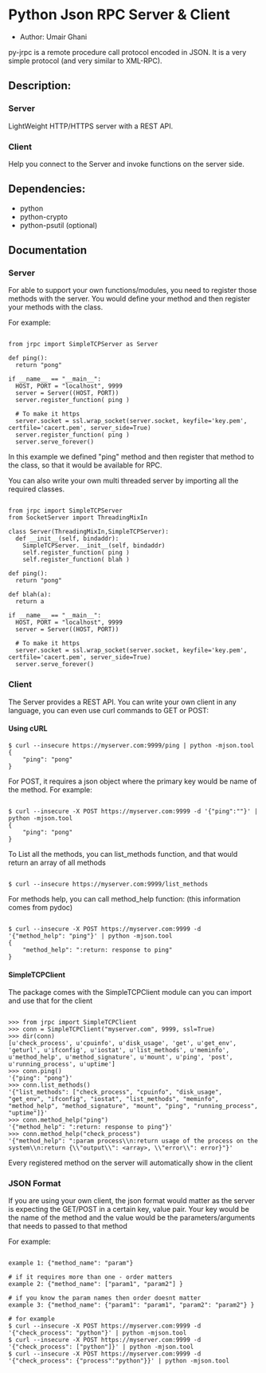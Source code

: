 # Python Json RPC Server & Client
* Author: Umair Ghani

py-jrpc is a remote procedure call protocol encoded in JSON. It is a very simple protocol (and very similar to XML-RPC).

## Description:
### Server
LightWeight HTTP/HTTPS server with a REST API.

### Client
Help you connect to the Server and invoke functions on the server side.

## Dependencies:
* python
* python-crypto
* python-psutil (optional)

## Documentation
### Server
For able to support your own functions/modules, you need to register those methods with the server.
You would define your method and then register your methods with the class.

For example:

```

from jrpc import SimpleTCPServer as Server

def ping():
  return "pong"

if __name__ == "__main__":
  HOST, PORT = "localhost", 9999
  server = Server((HOST, PORT))
  server.register_function( ping )

  # To make it https
  server.socket = ssl.wrap_socket(server.socket, keyfile='key.pem', certfile='cacert.pem', server_side=True)
  server.register_function( ping )
  server.serve_forever()

```

In this example we defined "ping" method and then register that method to the class, so that it would be available for RPC.

You can also write your own multi threaded server by importing all the required classes.

```

from jrpc import SimpleTCPServer
from SocketServer import ThreadingMixIn

class Server(ThreadingMixIn,SimpleTCPServer):
  def __init__(self, bindaddr):
    SimpleTCPServer.__init__(self, bindaddr)
    self.register_function( ping )
    self.register_function( blah )

def ping():
  return "pong"

def blah(a):
  return a

if __name__ == "__main__":
  HOST, PORT = "localhost", 9999
  server = Server((HOST, PORT))

  # To make it https
  server.socket = ssl.wrap_socket(server.socket, keyfile='key.pem', certfile='cacert.pem', server_side=True)
  server.serve_forever()

```

### Client
The Server provides a REST API. You can write your own client in any language, you can even use curl commands to GET or POST:

#### Using cURL

```
$ curl --insecure https://myserver.com:9999/ping | python -mjson.tool
{
    "ping": "pong"
}

```

For POST, it requires a json object where the primary key would be name of the method.
For example:

```

$ curl --insecure -X POST https://myserver.com:9999 -d '{"ping":""}' | python -mjson.tool
{
    "ping": "pong"
}

```

To List all the methods, you can list_methods function, and that would return an array of all methods

```

$ curl --insecure https://myserver.com:9999/list_methods

```

For methods help, you can call method_help function:
(this information comes from pydoc)

```

$ curl --insecure -X POST https://myserver.com:9999 -d '{"method_help": "ping"}' | python -mjson.tool
{
    "method_help": ":return: response to ping"
}

```

#### SimpleTCPClient
The package comes with the SimpleTCPClient module can you can import and use that for the client

```

>>> from jrpc import SimpleTCPClient
>>> conn = SimpleTCPClient("myserver.com", 9999, ssl=True)
>>> dir(conn)
[u'check_process', u'cpuinfo', u'disk_usage', 'get', u'get_env', 'geturl', u'ifconfig', u'iostat', u'list_methods', u'meminfo', u'method_help', u'method_signature', u'mount', u'ping', 'post', u'running_process', u'uptime']
>>> conn.ping()
'{"ping": "pong"}'
>>> conn.list_methods()
'{"list_methods": ["check_process", "cpuinfo", "disk_usage", "get_env", "ifconfig", "iostat", "list_methods", "meminfo", "method_help", "method_signature", "mount", "ping", "running_process", "uptime"]}'
>>> conn.method_help("ping")
'{"method_help": ":return: response to ping"}'
>>> conn.method_help("check_process")
'{"method_help": ":param process\\n:return usage of the process on the system\\n:return {\\"output\\": <array>, \\"error\\": error}"}'

```

Every registered method on the server will automatically show in the client

### JSON Format

If you are using your own client, the json format would matter as the server is expecting the GET/POST in a certain key, value pair.
Your key would be the name of the method and the value would be the parameters/arguments that needs to passed to that method

For example:

```

example 1: {"method_name": "param"}

# if it requires more than one - order matters
example 2: {"method_name": ["param1", "param2"] }

# if you know the param names then order doesnt matter
example 3: {"method_name": {"param1": "param1", "param2": "param2"} }

# for example
$ curl --insecure -X POST https://myserver.com:9999 -d '{"check_process": "python"}' | python -mjson.tool
$ curl --insecure -X POST https://myserver.com:9999 -d '{"check_process": ["python"]}' | python -mjson.tool
$ curl --insecure -X POST https://myserver.com:9999 -d '{"check_process": {"process":"python"}}' | python -mjson.tool